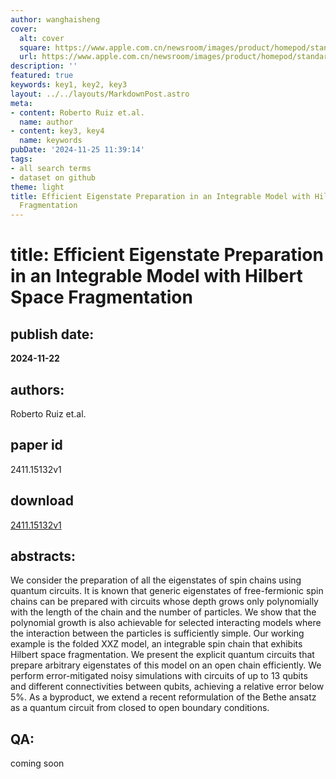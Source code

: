 ```yaml
---
author: wanghaisheng
cover:
  alt: cover
  square: https://www.apple.com.cn/newsroom/images/product/homepod/standard/Apple-HomePod-hero-230118_big.jpg.large_2x.jpg
  url: https://www.apple.com.cn/newsroom/images/product/homepod/standard/Apple-HomePod-hero-230118_big.jpg.large_2x.jpg
description: ''
featured: true
keywords: key1, key2, key3
layout: ../../layouts/MarkdownPost.astro
meta:
- content: Roberto Ruiz et.al.
  name: author
- content: key3, key4
  name: keywords
pubDate: '2024-11-25 11:39:14'
tags:
- all search terms
- dataset on github
theme: light
title: Efficient Eigenstate Preparation in an Integrable Model with Hilbert Space
  Fragmentation
---
```


# title: Efficient Eigenstate Preparation in an Integrable Model with Hilbert Space Fragmentation 
## publish date: 
**2024-11-22** 
## authors: 
  Roberto Ruiz et.al. 
## paper id
2411.15132v1
## download
[2411.15132v1](http://arxiv.org/abs/2411.15132v1)
## abstracts:
We consider the preparation of all the eigenstates of spin chains using quantum circuits. It is known that generic eigenstates of free-fermionic spin chains can be prepared with circuits whose depth grows only polynomially with the length of the chain and the number of particles. We show that the polynomial growth is also achievable for selected interacting models where the interaction between the particles is sufficiently simple. Our working example is the folded XXZ model, an integrable spin chain that exhibits Hilbert space fragmentation. We present the explicit quantum circuits that prepare arbitrary eigenstates of this model on an open chain efficiently. We perform error-mitigated noisy simulations with circuits of up to 13 qubits and different connectivities between qubits, achieving a relative error below 5%. As a byproduct, we extend a recent reformulation of the Bethe ansatz as a quantum circuit from closed to open boundary conditions.
## QA:
coming soon
